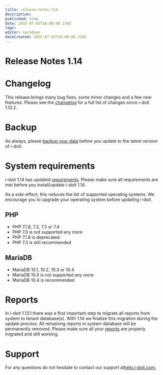 ```yaml
---
title: release-notes-114
description: 
published: true
date: 2025-07-02T16:08:08.134Z
tags: 
editor: markdown
dateCreated: 2025-07-02T16:08:06.719Z
---
```


# Release Notes 1.14

Changelog
=========

This release brings many bug fixes, some minor changes and a few new features. Please see the [changelog](../changelogs/changelog-1.14.x/changelog-1.14.md) for a full list of changes since i-doit 1.13.2.

Backup
======

As always, please [backup your data](../../wartung-und-betrieb/daten-sichern-und-wiederherstellen/index.md) before you update to the latest version of i-doit.

System requirements
===================

i-doit 1.14 has updated [requirements](../../installation/systemvoraussetzungen.md). Please make sure all requirements are met before you install/update i-doit 1.14.

As a side-effect, this reduces the list of supported operating systems. We encourage you to upgrade your operating system before updating i-doit.

PHP
---

*   PHP 7.1.8, 7.2, 7.3 or 7.4
*   PHP 7.0 is not supported any more
*   PHP 7.1.8 is deprecated
*   PHP 7.3 is still recommended

MariaDB
-------

*   MariaDB 10.1, 10.2, 10.3 or 10.4
*   MariaDB 10.0 is not supported any more
*   MariaDB 10.4 is recommended

Reports
=======

In i-doit 1.13.1 there was a first important step to migrate all reports from system to tenant database(s). With 1.14 we finalize this migration during the update process. All remaining reports in system database will be permanently removed. Please make sure all your [reports](../../auswertungen/report-manager.md) are properly migrated and still working.

Support
=======

For any questions do not hesitate to contact our support at[help.i-doit.com.](https://help.i-doit.com/)
